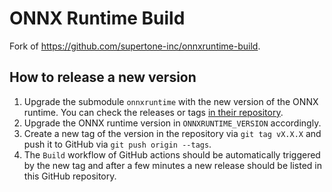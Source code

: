 # ONNX Runtime Build

Fork of <https://github.com/supertone-inc/onnxruntime-build>.

## How to release a new version

1. Upgrade the submodule `onnxruntime` with the new version of the ONNX runtime. You can check the releases or tags [in their repository](https://github.com/microsoft/onnxruntime).
1. Upgrade the ONNX runtime version in `ONNXRUNTIME_VERSION` accordingly.
1. Create a new tag of the version in the repository via `git tag vX.X.X` and push it to GitHub via `git push origin --tags`.
1. The `Build` workflow of GitHub actions should be automatically triggered by the new tag and after a few minutes a new release should be listed in this GitHub repository.